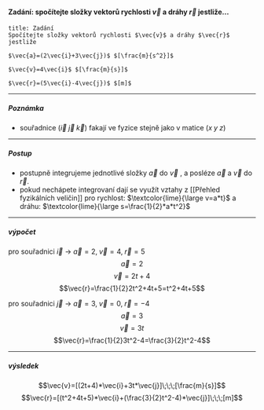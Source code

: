 
#### Zadání: spočítejte složky vektorů rychlosti $\vec{v}$ a dráhy $\vec{r}$ jestliže...


```ad-summary
title: Zadání
Spočítejte složky vektorů rychlosti $\vec{v}$ a dráhy $\vec{r}$ jestliže

$\vec{a}=(2\vec{i}+3\vec{j})$ $[\frac{m}{s^2}]$

$\vec{v}=4\vec{i}$ $[\frac{m}{s}]$

$\vec{r}=(5\vec{i}-4\vec{j})$ $[m]$
```

---
##### Poznámka

- souřadnice ($\vec{i}\;\vec{j}\;\vec{k}$) fakají ve fyzice stejně jako v matice ($x\;y\;z$) 

---
##### Postup

- postupně integrujeme jednotlivé složky $\vec{a}$ do $\vec{v}$ , a posléze $\vec{a}$ a $\vec{v}$ do $\vec{r}$.
- pokud nechápete integrovaní dají se využít vztahy z [[Přehled fyzikálních veličin]] pro rychlost: $\textcolor{lime}{\large v=a*t}$ a dráhu: $\textcolor{lime}{\large s=\frac{1}{2}*a*t^2}$ 

---
##### výpočet

pro souřadnici $\vec{i}$ $\rightarrow$ $\vec{a}=2,\;\vec{v}=4,\;\vec{r}=5$
$$\vec{a}=2$$
$$\vec{v}=2t+4$$
$$\vec{r}=\frac{1}{2}2t^2+4t+5=t^2+4t+5$$


pro souřadnici $\vec{j}$ $\rightarrow$ $\vec{a}=3,\;\vec{v}=0,\;\vec{r}=-4$
$$\vec{a}=3$$
$$\vec{v}=3t$$
$$\vec{r}=\frac{1}{2}3t^2-4=\frac{3}{2}t^2-4$$

---
##### výsledek
$$\vec{v}=[(2t+4)*\vec{i}+3t*\vec{j}]\;\;\;[\frac{m}{s}]$$
$$\vec{r}=[(t^2+4t+5)*\vec{i}+(\frac{3}{2}t^2-4)*\vec{j}]\;\;\;[m]$$
